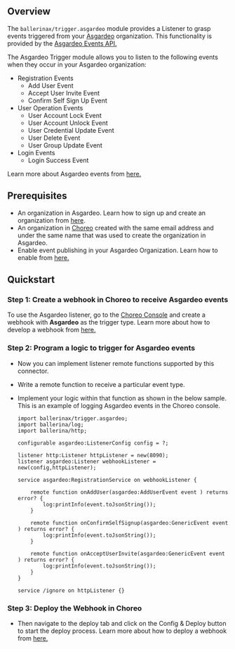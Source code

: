## Overview

The `ballerinax/trigger.asgardeo` module provides a Listener to grasp events triggered from your [Asgardeo](https://wso2.com/asgardeo/) organization. This functionality is provided by the [Asgardeo Events API.](https://wso2.com/asgardeo/docs/references/asgardeo-events/)

The Asgardeo Trigger module allows you to listen to the following events when they occur in your Asgardeo organization:

- Registration Events
   - Add User Event
   - Accept User Invite Event
   - Confirm Self Sign Up Event
- User Operation Events
   - User Account Lock Event
   - User Account Unlock Event
   - User Credential Update Event
   - User Delete Event
   - User Group Update Event
- Login Events
   - Login Success Event

Learn more about Asgardeo events from [here.](https://wso2.com/asgardeo/docs/references/asgardeo-events/#configure-asgardeo-to-publish-events)


## Prerequisites
- An organization in Asgardeo. Learn how to sign up and create an organization from [here](https://wso2.com/asgardeo/docs/get-started/create-asgardeo-account/#sign-up).
- An organization in [Choreo](https://wso2.com/choreo/) created with the same email address and under the same name that was used to create the organization in Asgardeo.
- Enable event publishing in your Asgardeo Organization. Learn how to enable from [here.](https://wso2.com/asgardeo/docs/references/asgardeo-events/#configure-asgardeo-to-publish-events)

## Quickstart

### Step 1: Create a webhook in Choreo to receive Asgardeo events

To use the Asgardeo listener, go to the [Choreo Console](https://console.choreo.dev) and create a webhook  with **Asgardeo** as the trigger type.
Learn more about how to develop a webhook from [here.](https://wso2.com/choreo/docs/webhook/#develop-a-webhook)

### Step 2: Program a logic to trigger for Asgardeo events

- Now you can implement listener remote functions supported by this connector.
- Write a remote function to receive a particular event type. 
- Implement your logic within that function as shown in the below sample. This is an example of logging Asgardeo events in the Choreo console.

    ```ballerina
    import ballerinax/trigger.asgardeo;
    import ballerina/log;
    import ballerina/http;
    
    configurable asgardeo:ListenerConfig config = ?;
    
    listener http:Listener httpListener = new(8090);
    listener asgardeo:Listener webhookListener =  new(config,httpListener);
    
    service asgardeo:RegistrationService on webhookListener {
      
        remote function onAddUser(asgardeo:AddUserEvent event ) returns error? {
            log:printInfo(event.toJsonString());
        }
      
        remote function onConfirmSelfSignup(asgardeo:GenericEvent event ) returns error? {
            log:printInfo(event.toJsonString());
        }
      
        remote function onAcceptUserInvite(asgardeo:GenericEvent event ) returns error? {
            log:printInfo(event.toJsonString());
        }
    }
    
    service /ignore on httpListener {}
    ```

### Step 3: Deploy the Webhook in Choreo
- Then navigate to the deploy tab and click on the Config & Deploy button to start the deploy process. Learn more about how to deploy a webhook from [here.](https://wso2.com/choreo/docs/webhook/#deploy-a-webhook)
